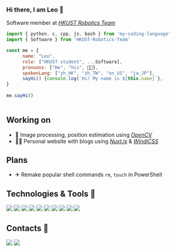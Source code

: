 ### Hi there, I am Leo 👋

Software member at [*HKUST Robotics Team*](https://github.com/HKUST-Robocon)

```js
import { python, c, cpp, js, bash } from 'my-coding-language'
import { Software } from 'HKUST-Robotics-Team'

const me = {
      name: "Leo",
      role: ["HKUST student", ...Software],
      pronuons: ["He", "his", 👨🏻],
      spokenLang: ["zh_HK", "zh_TW", "en_US", "ja_JP"],
      sayHi() {console.log(`Hi! My name is ${this.name}`},
}
      
me.sayHi()
      
```

## Working on
- 🤖 Image processing, position estimation using [*OpenCV*](https://github.com/opencv)
- 👨🏻 Personal website with blogs using [*Nuxt.js*](https://github.com/nuxt) & [*WindiCSS*](https://github.com/windicss)

## Plans
- ✈ Remake popular shell commands `rm`, `touch` in PowerShell


## Technologies & Tools 🔧

![](https://img.shields.io/badge/Ubuntu-E95420?style=flat&logo=ubuntu&logoColor=white)
![](https://img.shields.io/badge/Windows-0078D6?style=flat&logo=windows&logoColor=white)
![](https://img.shields.io/badge/VS_Code-2C2B30?style=flat&logo=visual-studio-code&logoColor=3CA5EA)
![](https://img.shields.io/badge/Vim-C6C6C6?style=flat&logo=vim&logoColor=019331)
![](https://img.shields.io/badge/Python-3776AB?style=flat&logo=python&logoColor=white)
![](https://img.shields.io/badge/JavaScript-323330?style=flat&logo=javascript&logoColor=F7DF1E)
![](https://img.shields.io/badge/C-00599C?style=flat&logo=c&logoColor=white)
![](https://img.shields.io/badge/C%2B%2B-00599C?style=flat&logo=c%2B%2B&logoColor=white)
![](https://img.shields.io/badge/Shell_Script-121011?style=flat&logo=gnu-bash&logoColor=white)
![](https://img.shields.io/badge/Vue.js-35495E?flat&logo=vue.js&logoColor=4FC08D)

## Contacts 📱

[![](https://img.shields.io/badge/Gmail-D14836?style=flat&logo=gmail&logoColor=white)](mailto:leo62227@gmail.com)
[![](https://img.shields.io/badge/GitHub-100000?style=flat&logo=github&logoColor=white)](https://github.com/LeoLYW12138)

<!--
**LeoLYW12138/LeoLYW12138** is a ✨ _special_ ✨ repository because its `README.md` (this file) appears on your GitHub profile.

Here are some ideas to get you started:

- 🔭 I’m currently working on ...
- 🌱 I’m currently learning ...
- 👯 I’m looking to collaborate on ...
- 🤔 I’m looking for help with ...
- 💬 Ask me about ...
- 📫 How to reach me: ...
- 😄 Pronouns: ...
- ⚡ Fun fact: ...
-->
